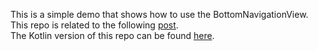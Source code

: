This is a simple demo that shows how to use the BottomNavigationView.  
This repo is related to the following [post](http://mobiledevhub.com/2017/12/22/android-bottom-navigation/).  
The Kotlin version of this repo can be found [here](https://github.com/MChehab94/Bottom-Navigation-Demo-Kotlin).  
